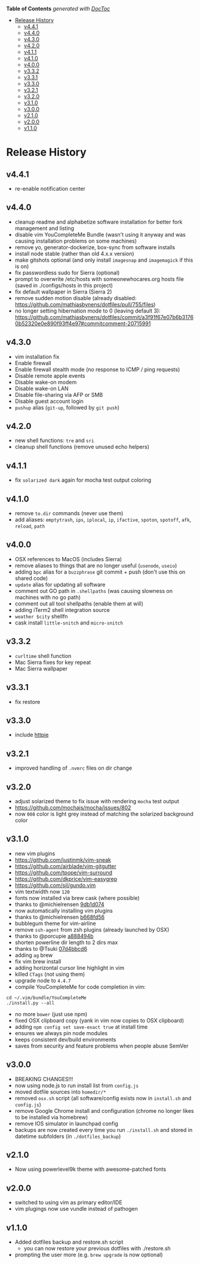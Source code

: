 <!-- START doctoc generated TOC please keep comment here to allow auto update -->
<!-- DON'T EDIT THIS SECTION, INSTEAD RE-RUN doctoc TO UPDATE -->
**Table of Contents**  *generated with [DocToc](https://github.com/thlorenz/doctoc)*

- [Release History](#release-history)  
  - [v4.4.1](#v441)
  - [v4.4.0](#v440)
  - [v4.3.0](#v430)
  - [v4.2.0](#v420)
  - [v4.1.1](#v411)
  - [v4.1.0](#v410)
  - [v4.0.0](#v400)
  - [v3.3.2](#v332)
  - [v3.3.1](#v331)
  - [v3.3.0](#v330)
  - [v3.2.1](#v321)
  - [v3.2.0](#v320)
  - [v3.1.0](#v310)
  - [v3.0.0](#v300)
  - [v2.1.0](#v210)
  - [v2.0.0](#v200)
  - [v1.1.0](#v110)

<!-- END doctoc generated TOC please keep comment here to allow auto update -->

# Release History

## v4.4.1
 * re-enable notification center

## v4.4.0
 * cleanup readme and alphabetize software installation for better fork management and listing
 * disable vim YouCompleteMe Bundle (wasn't using it anyway and was causing installation problems on some machines)
 * remove yo, generator-dockerize, box-sync from software installs
 * install node stable (rather than old 4.x.x version)
 * make gitshots optional (and only install `imagesnap` and `imagemagick` if this is on)
 * fix passwordless sudo for Sierra (optional)
 * prompt to overwrite /etc/hosts with someonewhocares.org hosts file (saved in ./configs/hosts in this project)
 * fix default wallpaper in Sierra (Sierra 2)
 * remove sudden motion disable (already disabled: https://github.com/mathiasbynens/dotfiles/pull/755/files)
 * no longer setting hibernation mode to 0 (leaving default 3): https://github.com/mathiasbynens/dotfiles/commit/a3f91f67e07b6b31760b52320e0e890f93ff4e97#commitcomment-20715991

## v4.3.0
 * vim installation fix
 * Enable firewall
 * Enable firewall stealth mode (no response to ICMP / ping requests)
 * Disable remote apple events
 * Disable wake-on modem
 * Disable wake-on LAN
 * Disable file-sharing via AFP or SMB
 * Disable guest account login
 * `pushup` alias (`git-up`, followed by `git push`)

## v4.2.0
 * new shell functions: `tre` and `sri`
 * cleanup shell functions (remove unused echo helpers)

## v4.1.1
 * fix `solarized dark` again for mocha test output coloring

## v4.1.0
 * remove `to.dir` commands (never use them)
 * add aliases: `emptytrash`, `ips`, `iplocal`, `ip`, `ifactive`, `spoton`, `spotoff`, `afk`, `reload`, `path`

## v4.0.0
 * OSX references to MacOS (includes Sierra)
 * remove aliases to things that are no longer useful (`usenode`, `useio`)
 * adding `bpc` alias for a `buzzphrase` git commit + push (don't use this on shared code)
 * `update` alias for updating all software
 * comment out GO path in `.shellpaths` (was causing slowness on machines with no go path)
 * comment out all tool shellpaths (enable them at will)
 * adding iTerm2 shell integration source
 * `weather $city` shellfn
 * cask install `little-snitch` and `micro-snitch`

## v3.3.2
 * `curltime` shell function
 * Mac Sierra fixes for key repeat
 * Mac Sierra wallpaper

## v3.3.1
 * fix restore

## v3.3.0
 * include [httpie](https://github.com/jkbrzt/httpie)

## v3.2.1
 * improved handling of `.nvmrc` files on dir change

## v3.2.0
 * adjust solarized theme to fix issue with rendering `mocha` test output
  * https://github.com/mochajs/mocha/issues/802
  * now `008` color is light grey instead of matching the solarized background color

## v3.1.0
 * new vim plugins
  * https://github.com/justinmk/vim-sneak
  * https://github.com/airblade/vim-gitgutter
  * https://github.com/tpope/vim-surround
  * https://github.com/dkprice/vim-easygrep
  * https://github.com/sjl/gundo.vim
 * vim textwidth now `120`
 * fonts now installed via brew cask (where possible)
  * thanks to @michielrensen [9db1d074](https://github.com/michielrensen/dotfiles/commit/9db1d0740eeb6df767be0f13c4706cd45c8d527f)
 * now automatically installing vim plugins
  * thanks to @michielrensen [b668fd56](https://github.com/michielrensen/dotfiles/commit/b668fd56673e12845215706cbb812f749604a3cc)
 * bubblegum theme for vim-airline
 * remove `ssh-agent` from zsh plugins (already launched by OSX)
  * thanks to @porcupie [a888494b](https://github.com/porcupie/dotfiles/commit/a888494b576dcb91fe24009dec0501504f7ffa80)
 * shorten powerline dir length to 2 dirs max
  * thanks to @Tsuki [07d4bbcd6](https://github.com/Tsuki/dotfiles/commit/07d4bbcd67dc9e961fefb318910308f424754f1d#diff-9e1651e3e42b7a9ae3b9b7492376b6cbL4)
 * adding `ag` brew
 * fix vim brew install
 * adding horizontal cursor line highlight in vim
 * killed `CTags` (not using them)
 * upgrade node to `4.4.7`
 * compile YouCompleteMe for code completion in vim:
 ```
cd ~/.vim/bundle/YouCompleteMe
./install.py --all
 ```
 * no more `bower` (just use npm)
 * fixed OSX clipboard copy (yank in vim now copies to OSX clipboard)
 * adding `npm config set save-exact true` at install time
  * ensures we always pin node modules
  * keeps consistent dev/build environments
  * saves from security and feature problems when people abuse SemVer

## v3.0.0
 * BREAKING CHANGES!!!
 * now using node.js to run install list from `config.js`
 * moved dotfile sources into `homedir/*`
 * removed `osx.sh` script (all software/config exists now in `install.sh` and `config.js`)
 * remove Google Chrome install and configuration (chrome no longer likes to be installed via homebrew)
 * remove IOS simulator in launchpad config
 * backups are now created every time you run `./install.sh` and stored in datetime subfolders (in `./dotfiles_backup`)

## v2.1.0
 * Now using powerlevel9k theme with awesome-patched fonts

## v2.0.0
 * switched to using vim as primary editor/IDE
 * vim plugings now use vundle instead of pathogen

## v1.1.0
 * Added dotfiles backup and restore.sh script
     * you can now restore your previous dotfiles with ./restore.sh
 * prompting the user more (e.g. `brew upgrade` is now optional)
